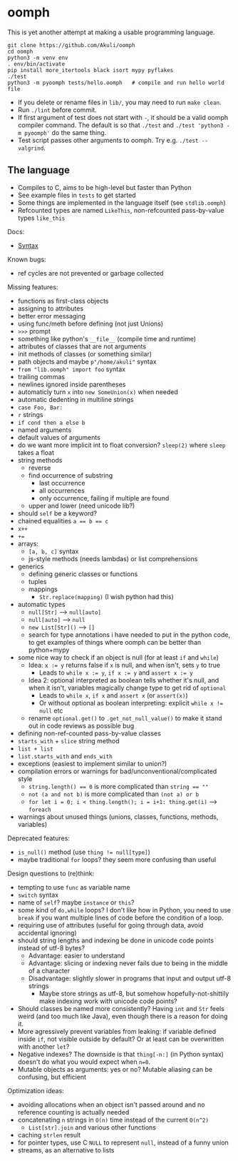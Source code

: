 # oomph
This is yet another attempt at making a usable programming language.

```shell
git clone https://github.com/Akuli/oomph
cd oomph
python3 -m venv env
. env/bin/activate
pip install more_itertools black isort mypy pyflakes
./test
python3 -m pyoomph tests/hello.oomph   # compile and run hello world file
```

- If you delete or rename files in `lib/`, you may need to run `make clean`.
- Run `./lint` before commit.
- If first argument of test does not start with `-`, it should be a valid oomph compiler command.
  The default is so that `./test` and `./test 'python3 -m pyoomph'` do the same thing.
- Test script passes other arguments to oomph. Try e.g. `./test --valgrind`.


## The language

- Compiles to C, aims to be high-level but faster than Python
- See example files in `tests` to get started
- Some things are implemented in the language itself (see `stdlib.oomph`)
- Refcounted types are named `LikeThis`, non-refcounted pass-by-value types `like_this`

Docs:
- [Syntax](docs/syntax.md)

Known bugs:
- ref cycles are not prevented or garbage collected

Missing features:
- functions as first-class objects
- assigning to attributes
- better error messaging
- using func/meth before defining (not just Unions)
- `>>>` prompt
- something like python's `__file__` (compile time and runtime)
- attributes of classes that are not arguments
- init methods of classes (or something similar)
- path objects and maybe `p"/home/akuli"` syntax
- `from "lib.oomph" import foo` syntax
- trailing commas
- newlines ignored inside parentheses
- automaticly turn `x` into `new SomeUnion(x)` when needed
- automatic dedenting in multiline strings
- `case Foo, Bar:`
- `r` strings
- `if cond then a else b`
- named arguments
- default values of arguments
- do we want more implicit int to float conversion? `sleep(2)` where `sleep` takes a float
- string methods
    - reverse
    - find occurrence of substring
        - last occurrence
        - all occurrences
        - only occurrence, failing if multiple are found
    - upper and lower (need unicode lib?)
- should `self` be a keyword?
- chained equalities `a == b == c`
- `x++`
- `+=`
- arrays:
    - `[a, b, c]` syntax
    - js-style methods (needs lambdas) or list comprehensions
- generics
    - defining generic classes or functions
    - tuples
    - mappings
        - `Str.replace(mapping)` (I wish python had this)
- automatic types
    - `null[Str]` --> `null[auto]`
    - `null[auto]` --> `null`
    - `new List[Str]()` --> `[]`
    - search for type annotations i have needed to put in the python code, to
      get examples of things where oomph can be better than python+mypy
- some nice way to check if an object is null (for at least `if` and `while`)
    - Idea: `x := y` returns false if `x` is null, and when isn't, sets `y` to true
        - Leads to `while x := y`, `if x := y` and `assert x := y`
    - Idea 2: optional interpreted as boolean tells whether it's null, and 
      when it isn't, variables magically change type to get rid of `optional`
        - Leads to `while x`, `if x` and `assert x` (or `assert(x)`)
        - Or without optional as boolean interpreting: explicit `while x != null` etc
    - rename `optional.get()` to `.get_not_null_value()` to make it stand out
      in code reviews as possible bug
- defining non-ref-counted pass-by-value classes
- `starts_with` + `slice` string method
- `list + list`
- `list.starts_with` and `ends_with`
- exceptions (easiest to implement similar to union?)
- compilation errors or warnings for bad/unconventional/complicated style
    - `string.length() == 0` is more complicated than `string == ""`
    - `not (a and not b)` is more complicated than `(not a) or b`
    - `for let i = 0; i < thing.length(); i = i+1: thing.get(i)` --> `foreach`
- warnings about unused things (unions, classes, functions, methods, variables)

Deprecated features:
- `is_null()` method (use `thing != null[type]`)
- maybe traditional `for` loops? they seem more confusing than useful

Design questions to (re)think:
- tempting to use `func` as variable name
- `switch` syntax
- name of `self`? maybe `instance` or `this`?
- some kind of `do,while` loops? I don't like how in Python, you need to use `break` if
    you want multiple lines of code before the condition of a loop.
- requiring use of attributes (useful for going through data, avoid accidental ignoring)
- should string lengths and indexing be done in unicode code points instead of
  utf-8 bytes?
    - Advantage: easier to understand
    - Advantage: slicing or indexing never fails due to being in the middle of a
      character
    - Disadvantage: slightly slower in programs that input and output utf-8 strings
        - Maybe store strings as utf-8, but somehow hopefully-not-shittily make
          indexing work with unicode code points?
- Should classes be named more consistently? Having `int` and `Str` feels weird
  (and too much like Java), even though there is a reason for doing it.
- More agressively prevent variables from leaking: if variable defined inside
  `if`, not visible outside by default? Or at least can be overwritten with
  another `let`?
- Negative indexes? The downside is that `thing[-n:]` (in Python syntax) doesn't do
  what you would expect when `n=0`.
- Mutable objects as arguments: yes or no? Mutable aliasing can be confusing, but efficient

Optimization ideas:
- avoiding allocations when an object isn't passed around and no reference
  counting is actually needed
- concatenating `n` strings in `O(n)` time instead of the current `O(n^2)`
    - `List[str].join` and various other functions
- caching `strlen` result
- for pointer types, use C `NULL` to represent `null`, instead of a funny union
- streams, as an alternative to lists

